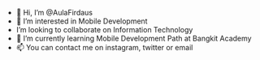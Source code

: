 - 👋 Hi, I’m @AulaFirdaus
- 👀 I’m interested in Mobile Development
- I’m looking to collaborate on Information Technology
- 🌱 I’m currently learning Mobile Development Path at Bangkit Academy
- 📫 You can contact me on instagram, twitter or email

<!---
Aula is a ✨ special ✨ repository because its `README.md` (this file) appears on your GitHub profile.
You can click the Preview link to take a look at your changes.
--->
